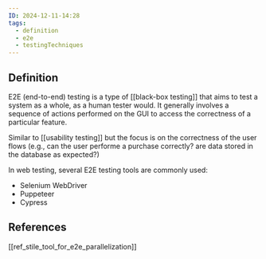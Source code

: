 ```yaml
---
ID: 2024-12-11-14:28
tags:
  - definition
  - e2e
  - testingTechniques
---
```

## Definition

E2E (end-to-end) testing is a type of [[black-box testing]] that aims to test a system as a whole, as a human tester would. It generally involves a sequence of actions performed on the GUI to access the correctness of a particular feature.

Similar to [[usability testing]] but the focus is on the correctness of the user flows (e.g., can the user performe a purchase correctly? are data stored in the database as expected?)

In web testing, several E2E testing tools are commonly used:
- Selenium WebDriver
- Puppeteer
- Cypress

## References
[[ref_stile_tool_for_e2e_parallelization]]